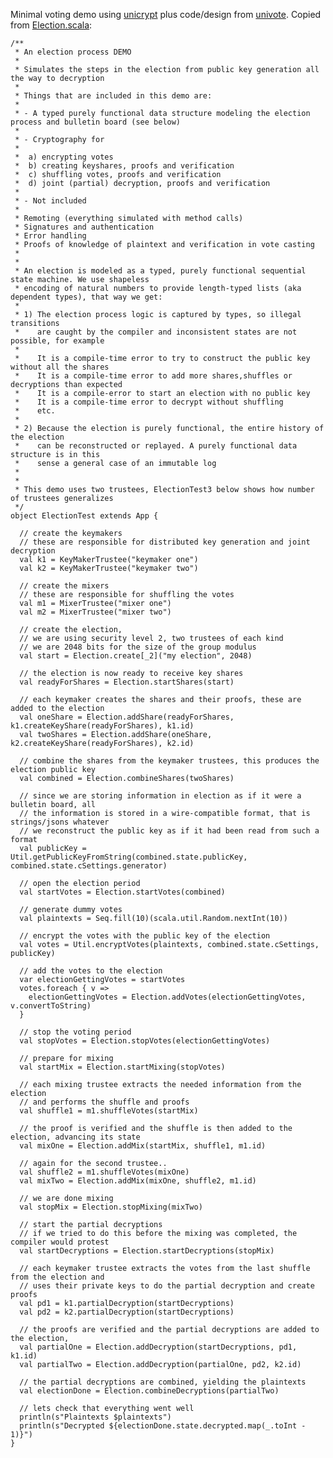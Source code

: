 Minimal voting demo using [unicrypt](https://github.com/bfh-evg/univote2) plus code/design from [univote](https://github.com/bfh-evg/univote2). Copied from [Election.scala](https://github.com/agoravoting/sandbox/blob/master/src/main/scala/Election.scala):

    /**
     * An election process DEMO
     *
     * Simulates the steps in the election from public key generation all the way to decryption
     *
     * Things that are included in this demo are:
     *
     * - A typed purely functional data structure modeling the election process and bulletin board (see below)
     *
     * - Cryptography for
     *
     *  a) encrypting votes
     *  b) creating keyshares, proofs and verification
     *  c) shuffling votes, proofs and verification
     *  d) joint (partial) decryption, proofs and verification
     *
     * - Not included
     *
     * Remoting (everything simulated with method calls)
     * Signatures and authentication
     * Error handling
     * Proofs of knowledge of plaintext and verification in vote casting
     *
     *
     * An election is modeled as a typed, purely functional sequential state machine. We use shapeless
     * encoding of natural numbers to provide length-typed lists (aka dependent types), that way we get:
     *
     * 1) The election process logic is captured by types, so illegal transitions
     *    are caught by the compiler and inconsistent states are not possible, for example
     *
     *    It is a compile-time error to try to construct the public key without all the shares
     *    It is a compile-time error to add more shares,shuffles or decryptions than expected
     *    It is a compile-error to start an election with no public key
     *    It is a compile-time error to decrypt without shuffling
     *    etc.
     *
     * 2) Because the election is purely functional, the entire history of the election
     *    can be reconstructed or replayed. A purely functional data structure is in this
     *    sense a general case of an immutable log
     *
     *
     * This demo uses two trustees, ElectionTest3 below shows how number of trustees generalizes
     */
    object ElectionTest extends App {

      // create the keymakers
      // these are responsible for distributed key generation and joint decryption
      val k1 = KeyMakerTrustee("keymaker one")
      val k2 = KeyMakerTrustee("keymaker two")

      // create the mixers
      // these are responsible for shuffling the votes
      val m1 = MixerTrustee("mixer one")
      val m2 = MixerTrustee("mixer two")

      // create the election,
      // we are using security level 2, two trustees of each kind
      // we are 2048 bits for the size of the group modulus
      val start = Election.create[_2]("my election", 2048)

      // the election is now ready to receive key shares
      val readyForShares = Election.startShares(start)

      // each keymaker creates the shares and their proofs, these are added to the election
      val oneShare = Election.addShare(readyForShares, k1.createKeyShare(readyForShares), k1.id)
      val twoShares = Election.addShare(oneShare, k2.createKeyShare(readyForShares), k2.id)

      // combine the shares from the keymaker trustees, this produces the election public key
      val combined = Election.combineShares(twoShares)

      // since we are storing information in election as if it were a bulletin board, all
      // the information is stored in a wire-compatible format, that is strings/jsons whatever
      // we reconstruct the public key as if it had been read from such a format
      val publicKey = Util.getPublicKeyFromString(combined.state.publicKey, combined.state.cSettings.generator)

      // open the election period
      val startVotes = Election.startVotes(combined)

      // generate dummy votes
      val plaintexts = Seq.fill(10)(scala.util.Random.nextInt(10))

      // encrypt the votes with the public key of the election
      val votes = Util.encryptVotes(plaintexts, combined.state.cSettings, publicKey)

      // add the votes to the election
      var electionGettingVotes = startVotes
      votes.foreach { v =>
        electionGettingVotes = Election.addVotes(electionGettingVotes, v.convertToString)
      }

      // stop the voting period
      val stopVotes = Election.stopVotes(electionGettingVotes)

      // prepare for mixing
      val startMix = Election.startMixing(stopVotes)

      // each mixing trustee extracts the needed information from the election
      // and performs the shuffle and proofs
      val shuffle1 = m1.shuffleVotes(startMix)

      // the proof is verified and the shuffle is then added to the election, advancing its state
      val mixOne = Election.addMix(startMix, shuffle1, m1.id)

      // again for the second trustee..
      val shuffle2 = m1.shuffleVotes(mixOne)
      val mixTwo = Election.addMix(mixOne, shuffle2, m1.id)

      // we are done mixing
      val stopMix = Election.stopMixing(mixTwo)

      // start the partial decryptions
      // if we tried to do this before the mixing was completed, the compiler would protest
      val startDecryptions = Election.startDecryptions(stopMix)

      // each keymaker trustee extracts the votes from the last shuffle from the election and
      // uses their private keys to do the partial decryption and create proofs
      val pd1 = k1.partialDecryption(startDecryptions)
      val pd2 = k2.partialDecryption(startDecryptions)

      // the proofs are verified and the partial decryptions are added to the election,
      val partialOne = Election.addDecryption(startDecryptions, pd1, k1.id)
      val partialTwo = Election.addDecryption(partialOne, pd2, k2.id)

      // the partial decryptions are combined, yielding the plaintexts
      val electionDone = Election.combineDecryptions(partialTwo)

      // lets check that everything went well
      println(s"Plaintexts $plaintexts")
      println(s"Decrypted ${electionDone.state.decrypted.map(_.toInt - 1)}")
    }